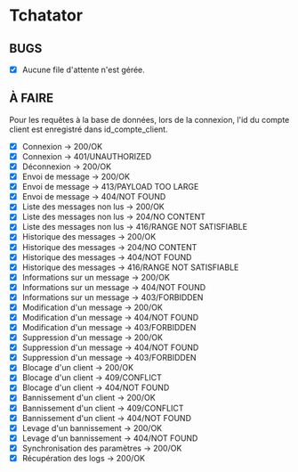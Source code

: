 # Tchatator

## BUGS

- [x] Aucune file d'attente n'est gérée.

## À FAIRE

Pour les requêtes à la base de données, lors de la connexion, l'id du compte client est enregistré dans id_compte_client.

- [x] Connexion -> 200/OK
- [x] Connexion -> 401/UNAUTHORIZED
- [x] Déconnexion -> 200/OK
- [x] Envoi de message -> 200/OK
- [x] Envoi de message -> 413/PAYLOAD TOO LARGE
- [x] Envoi de message -> 404/NOT FOUND
- [x] Liste des messages non lus -> 200/OK
- [x] Liste des messages non lus -> 204/NO CONTENT
- [x] Liste des messages non lus -> 416/RANGE NOT SATISFIABLE
- [x] Historique des messages -> 200/OK
- [x] Historique des messages -> 204/NO CONTENT
- [x] Historique des messages -> 404/NOT FOUND
- [x] Historique des messages -> 416/RANGE NOT SATISFIABLE
- [x] Informations sur un message -> 200/OK
- [x] Informations sur un message -> 404/NOT FOUND
- [x] Informations sur un message -> 403/FORBIDDEN
- [x] Modification d'un message -> 200/OK
- [x] Modification d'un message -> 404/NOT FOUND
- [x] Modification d'un message -> 403/FORBIDDEN
- [x] Suppression d'un message -> 200/OK
- [x] Suppression d'un message -> 404/NOT FOUND
- [x] Suppression d'un message -> 403/FORBIDDEN
- [x] Blocage d'un client -> 200/OK
- [x] Blocage d'un client -> 409/CONFLICT
- [x] Blocage d'un client -> 404/NOT FOUND
- [x] Bannissement d'un client -> 200/OK
- [x] Bannissement d'un client -> 409/CONFLICT
- [x] Bannissement d'un client -> 404/NOT FOUND
- [x] Levage d'un bannissement -> 200/OK
- [x] Levage d'un bannissement -> 404/NOT FOUND
- [x] Synchronisation des paramètres -> 200/OK
- [x] Récupération des logs -> 200/OK